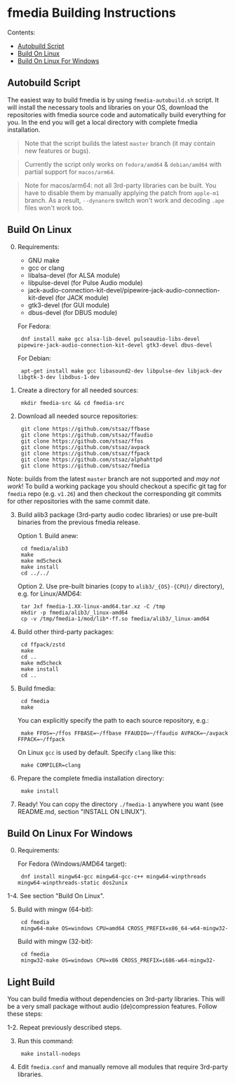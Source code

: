 # fmedia Building Instructions

Contents:

* [Autobuild Script](#autobuild-script)
* [Build On Linux](#build-on-linux)
* [Build On Linux For Windows](#build-on-linux-for-windows)


## Autobuild Script

The easiest way to build fmedia is by using `fmedia-autobuild.sh` script.  It will install the necessary tools and libraries on your OS, download the repositories with fmedia source code and automatically build everything for you.  In the end you will get a local directory with complete fmedia installation.

> Note that the script builds the latest `master` branch (it may contain new features or bugs).

> Currently the script only works on `fedora/amd64` & `debian/amd64` with partial support for `macos/arm64`.

> Note for macos/arm64: not all 3rd-party libraries can be built.  You have to disable them by manually applying the patch from `apple-m1` branch.  As a result, `--dynanorm` switch won't work and decoding `.ape` files won't work too.


## Build On Linux

0. Requirements:

	* GNU make
	* gcc or clang
	* libalsa-devel (for ALSA module)
	* libpulse-devel (for Pulse Audio module)
	* jack-audio-connection-kit-devel/pipewire-jack-audio-connection-kit-devel (for JACK module)
	* gtk3-devel (for GUI module)
	* dbus-devel (for DBUS module)

	For Fedora:

		dnf install make gcc alsa-lib-devel pulseaudio-libs-devel pipewire-jack-audio-connection-kit-devel gtk3-devel dbus-devel

	For Debian:

		apt-get install make gcc libasound2-dev libpulse-dev libjack-dev libgtk-3-dev libdbus-1-dev

1. Create a directory for all needed sources:

		mkdir fmedia-src && cd fmedia-src

2. Download all needed source repositories:

		git clone https://github.com/stsaz/ffbase
		git clone https://github.com/stsaz/ffaudio
		git clone https://github.com/stsaz/ffos
		git clone https://github.com/stsaz/avpack
		git clone https://github.com/stsaz/ffpack
		git clone https://github.com/stsaz/alphahttpd
		git clone https://github.com/stsaz/fmedia

Note: builds from the latest `master` branch are not supported and *may not work*!
To build a working package you should checkout a specific git tag for `fmedia` repo (e.g. `v1.26`) and then checkout the corresponding git commits for other repositories with the same commit date.

3. Build alib3 package (3rd-party audio codec libraries) or use pre-built binaries from the previous fmedia release.

	Option 1. Build anew:

		cd fmedia/alib3
		make
		make md5check
		make install
		cd ../../

	Option 2. Use pre-built binaries (copy to `alib3/_{OS}-{CPU}/` directory), e.g. for Linux/AMD64:

		tar Jxf fmedia-1.XX-linux-amd64.tar.xz -C /tmp
		mkdir -p fmedia/alib3/_linux-amd64
		cp -v /tmp/fmedia-1/mod/lib*-ff.so fmedia/alib3/_linux-amd64

4. Build other third-party packages:

		cd ffpack/zstd
		make
		cd ..
		make md5check
		make install
		cd ..

5. Build fmedia:

		cd fmedia
		make

	You can explicitly specify the path to each source repository, e.g.:

		make FFOS=~/ffos FFBASE=~/ffbase FFAUDIO=~/ffaudio AVPACK=~/avpack FFPACK=~/ffpack

	On Linux `gcc` is used by default.  Specify `clang` like this:

		make COMPILER=clang

6. Prepare the complete fmedia installation directory:

		make install

7. Ready!  You can copy the directory `./fmedia-1` anywhere you want (see README.md, section "INSTALL ON LINUX").


## Build On Linux For Windows

0. Requirements:

	For Fedora (Windows/AMD64 target):

		dnf install mingw64-gcc mingw64-gcc-c++ mingw64-winpthreads mingw64-winpthreads-static dos2unix

1-4. See section "Build On Linux".

5. Build with mingw (64-bit):

		cd fmedia
		mingw64-make OS=windows CPU=amd64 CROSS_PREFIX=x86_64-w64-mingw32-

	Build with mingw (32-bit):

		cd fmedia
		mingw32-make OS=windows CPU=x86 CROSS_PREFIX=i686-w64-mingw32-


## Light Build

You can build fmedia without dependencies on 3rd-party libraries.  This will be a very small package without audio (de)compression features.  Follow these steps:

1-2. Repeat previously described steps.

3. Run this command:

		make install-nodeps

4. Edit `fmedia.conf` and manually remove all modules that require 3rd-party libraries.
